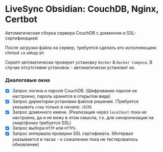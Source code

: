 # LiveSync Obsidian: CouchDB, Nginx, Certbot
Автоматическая сборка сервера CouchDB с доменном и SSL-сертификацией

После загрузки файла на сервер, требуется сделать его исполняющим: chmod +x setup.sh

Скрипт автоматически проверит установку ```Docker``` & ```Docker Compose```. В случае отсутстивия установок - автоматически установит их.

### Диалоговые окна

- [x] Запрос логина и пароля CouchDB. (Шифрование пароля не настроено, пароль хранится в открытом виде)
- [x] Запрос директории установки файлов решения. (Требуется указывать ```слеш``` только в начале: ```/DIR```)
- [x] Запрос доменного имени. (Реализация через ```localhost``` пока не настроена, да и не вижу в этом смысла, т.к. для синхронизации на смартфонах требуется SSL)
- [x] Запрос выбора ```HTTP``` или ```HTTPS```.
- [x] Запрос интервала проверки SSL сертификата. (Интервал указывается в часах - к сожалению пока не тестировалось обновление) 
